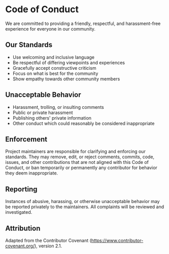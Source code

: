 # Code of Conduct

We are committed to providing a friendly, respectful, and harassment-free experience for everyone in our community.

## Our Standards

- Use welcoming and inclusive language
- Be respectful of differing viewpoints and experiences
- Gracefully accept constructive criticism
- Focus on what is best for the community
- Show empathy towards other community members

## Unacceptable Behavior

- Harassment, trolling, or insulting comments
- Public or private harassment
- Publishing others' private information
- Other conduct which could reasonably be considered inappropriate

## Enforcement

Project maintainers are responsible for clarifying and enforcing our standards. They may remove, edit, or reject comments, commits, code, issues, and other contributions that are not aligned with this Code of Conduct, or ban temporarily or permanently any contributor for behavior they deem inappropriate.

## Reporting

Instances of abusive, harassing, or otherwise unacceptable behavior may be reported privately to the maintainers. All complaints will be reviewed and investigated.

## Attribution

Adapted from the Contributor Covenant (https://www.contributor-covenant.org/), version 2.1.
